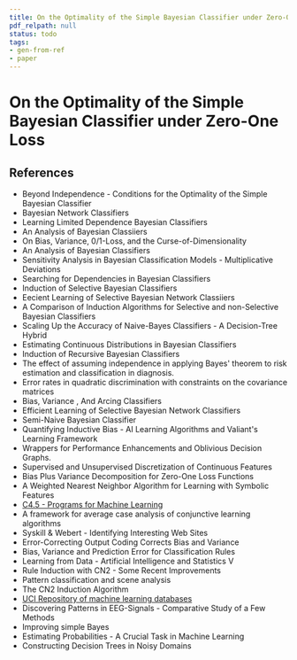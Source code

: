 ```yaml
---
title: On the Optimality of the Simple Bayesian Classifier under Zero-One Loss
pdf_relpath: null
status: todo
tags:
- gen-from-ref
- paper
---
```


# On the Optimality of the Simple Bayesian Classifier under Zero-One Loss

## References

- Beyond Independence - Conditions for the Optimality of the Simple Bayesian Classifier
- Bayesian Network Classifiers
- Learning Limited Dependence Bayesian Classifiers
- An Analysis of Bayesian Classiiers
- On Bias, Variance, 0/1-Loss, and the Curse-of-Dimensionality
- An Analysis of Bayesian Classifiers
- Sensitivity Analysis in Bayesian Classification Models - Multiplicative Deviations
- Searching for Dependencies in Bayesian Classifiers
- Induction of Selective Bayesian Classifiers
- Eecient Learning of Selective Bayesian Network Classiiers
- A Comparison of Induction Algorithms for Selective and non-Selective Bayesian Classifiers
- Scaling Up the Accuracy of Naive-Bayes Classifiers - A Decision-Tree Hybrid
- Estimating Continuous Distributions in Bayesian Classifiers
- Induction of Recursive Bayesian Classifiers
- The effect of assuming independence in applying Bayes' theorem to risk estimation and classification in diagnosis.
- Error rates in quadratic discrimination with constraints on the covariance matrices
- Bias, Variance , And Arcing Classifiers
- Efficient Learning of Selective Bayesian Network Classifiers
- Semi-Naive Bayesian Classifier
- Quantifying Inductive Bias - AI Learning Algorithms and Valiant's Learning Framework
- Wrappers for Performance Enhancements and Oblivious Decision Graphs.
- Supervised and Unsupervised Discretization of Continuous Features
- Bias Plus Variance Decomposition for Zero-One Loss Functions
- A Weighted Nearest Neighbor Algorithm for Learning with Symbolic Features
- [C4.5 - Programs for Machine Learning](./c4-5-programs-for-machine-learning.md)
- A framework for average case analysis of conjunctive learning algorithms
- Syskill & Webert - Identifying Interesting Web Sites
- Error-Correcting Output Coding Corrects Bias and Variance
- Bias, Variance and Prediction Error for Classification Rules
- Learning from Data - Artificial Intelligence and Statistics V
- Rule Induction with CN2 - Some Recent Improvements
- Pattern classification and scene analysis
- The CN2 Induction Algorithm
- [UCI Repository of machine learning databases](./uci-repository-of-machine-learning-databases.md)
- Discovering Patterns in EEG-Signals - Comparative Study of a Few Methods
- Improving simple Bayes
- Estimating Probabilities - A Crucial Task in Machine Learning
- Constructing Decision Trees in Noisy Domains
